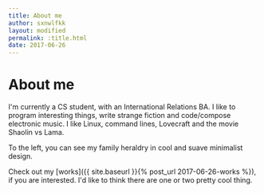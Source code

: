 ```yaml
---
title: About me
author: sxnwlfkk
layout: modified
permalink: :title.html
date: 2017-06-26
---
```


About me
========

I'm currently a CS student, with an International Relations BA. I like to program interesting things, write strange fiction and code/compose electronic music. I like Linux, command lines, Lovecraft and the movie Shaolin vs Lama.

To the left, you can see my family heraldry in cool and suave minimalist design.

Check out my [works]({{ site.baseurl }}{% post_url 2017-06-26-works %}), if you are interested. I'd like to think there are one or two pretty cool thing.
